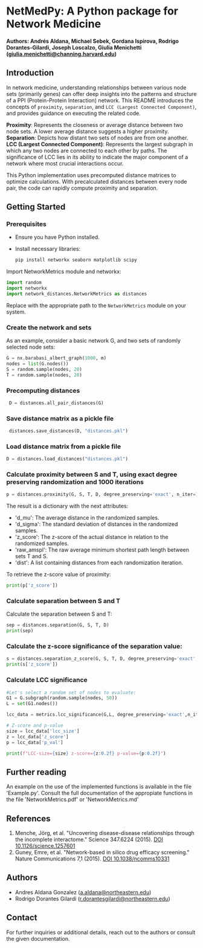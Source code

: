 # NetMedPy: A Python package for Network Medicine 
#### **Authors:** Andrés Aldana, Michael Sebek, Gordana Ispirova, Rodrigo Dorantes-Gilardi, Joseph Loscalzo, Giulia Menichetti (giulia.menichetti@channing.harvard.edu)

## Introduction

In network medicine, understanding relationships between various node sets (primarily genes) can offer deep insights into the patterns and structure of a PPI (Protein-Protein Interaction) network. This README introduces the concepts of `proximity`, `separation`, and `LCC (Largest Connected Component)`, and provides guidance on executing the related code.

**Proximity**: Represents the closeness or average distance between two node sets. A lower average distance suggests a higher proximity.
**Separation**: Depicts how distant two sets of nodes are from one another.
**LCC (Largest Connected Component)**: Represents the largest subgraph in which any two nodes are connected to each other by paths. The significance of LCC lies in its ability to indicate the major component of a network where most crucial interactions occur.

This Python implementation uses precomputed distance matrices to optimize calculations. With precalculated distances between every node pair, the code can rapidly compute proximity and separation.

## Getting Started

### Prerequisites

- Ensure you have Python installed.
- Install necessary libraries:

  ```bash
  pip install networkx seaborn matplotlib scipy
  ```

Import NetworkMetrics module and networkx:

```python
import random
import networkx
import network_distances.NetworkMetrics as distances
```

Replace with the appropriate path to the `NetworkMetrics` module on your system.

### Create the network and sets

As an example, consider a basic network G, and two sets of randomly selected node sets:

```python
G = nx.barabasi_albert_graph(1000, m)
nodes = list(G.nodes())
S = random.sample(nodes, 20)
T = random.sample(nodes, 20)
```

### Precomputing distances

```python
 D = distances.all_pair_distances(G)
```

### Save distance matrix as a pickle file

```python
 distances.save_distances(D, "distances.pkl")
```

### Load distance matrix from a pickle file

```python
D = distances.load_distances("distances.pkl")
```

### Calculate proximity between S and T, using exact degree preserving randomization and 1000 iterations

```python
p = distances.proximity(G, S, T, D, degree_preserving='exact', n_iter=1000)
```

The result is a dictionary with the next attributes:

- 'd_mu': The average distance in the randomized samples.
- 'd_sigma': The standard deviation of distances in the randomized samples.
- 'z_score': The z-score of the actual distance in relation to the randomized samples.
- 'raw_amspl': The raw average minimum shortest path length between sets T and S.
- 'dist': A list containing distances from each randomization iteration.

To retrieve the z-score value of proximity:

```python
print(p['z_score'])
```

### Calculate separation between S and T

Calculate the separation between S and T:

```python
sep = distances.separation(G, S, T, D)
print(sep)
```

### Calculate the z-score significance of the separation value:

```python
s = distances.separation_z_score(G, S, T, D, degree_preserving='exact', n_iter=1000)
print(s['z_score'])
```
### Calculate LCC significance

```python
#Let's select a random set of nodes to evaluate:
G1 = G.subgraph(random.sample(nodes, 50))
L = set(G1.nodes())

lcc_data = metrics.lcc_significance(G,L, degree_preserving='exact',n_iter=10000)

# Z-score and p-value
size = lcc_data['lcc_size']
z = lcc_data['z_score']
p = lcc_data['p_val']

print(f"LCC-size={size} z-score={z:0.2f} p-value={p:0.2f}")
```
## Further reading

An example on the use of the implemented functions is available in the file 'Example.py'. Consult the full documentation of the appropiate functions in the file 'NetworkMetrics.pdf' or 'NetworkMetrics.md'

## References

1. Menche, Jörg, et al. "Uncovering disease-disease relationships through the incomplete interactome." Science 347.6224 (2015). [DOI 10.1126/science.1257601](https://doi.org/10.1126/science.1257601)
2. Guney, Emre, et al. "Network-based in silico drug efficacy screening." Nature Communications 7,1 (2015). [DOI 10.1038/ncomms10331](https://doi.org/10.1038/ncomms10331)

## Authors

- Andres Aldana Gonzalez (a.aldana@northeastern.edu)
- Rodrigo Dorantes Gilardi (r.dorantesgilardi@northeastern.edu)

## Contact

For further inquiries or additional details, reach out to the authors or consult the given documentation.
